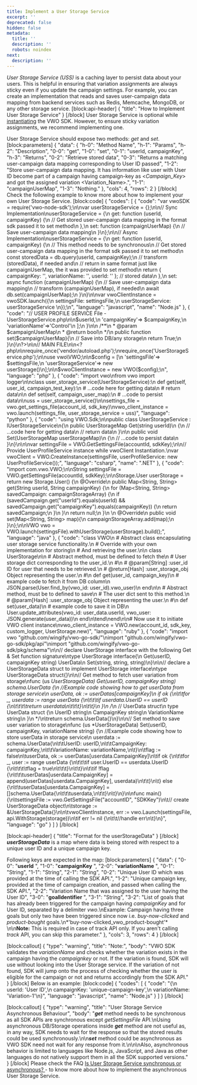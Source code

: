 ```yaml
---
title: Implement a User Storage Service
excerpt: ''
deprecated: false
hidden: false
metadata:
  title: ''
  description: ''
  robots: noindex
next:
  description: ''
---
```

*User Storage Service (USS)* is a caching layer to persist data about your users. This is helpful in ensuring that variation assignments are always sticky even if you update the campaign settings.
For example, you can create an implementation that reads and saves user-campaign data mapping from backend services such as Redis, Memcache, MongoDB, or any other storage service.
[block:api-header]
{
  "title": "How to Implement User Storage Service"
}
[/block]
User Storage Service is optional while [instantiating](https://developers.vwo.com/reference#fullstack-sdk-instantiation) the VWO SDK. However, to ensure sticky variation assignments, we recommend implementing one.

User Storage Service should expose two methods: *get* and *set*.
[block:parameters]
{
  "data": {
    "h-0": "Method Name",
    "h-1": "Params",
    "h-2": "Description",
    "0-0": "get",
    "1-0": "set",
    "0-1": "userId, campaignKey",
    "h-3": "Returns",
    "0-2": "Retrieve stored data",
    "0-3": "Returns a matching user-campaign data mapping corresponding to User ID passed",
    "1-2": "Store user-campaign data mapping. It has information like user with User ID become part of a campaign having campaign-key as <*Campaign_Key*> and got the assigned variation <Variation_Name>.",
    "1-1": "campaignUserMap",
    "1-3": "Nothing."
  },
  "cols": 4,
  "rows": 2
}
[/block]
Check the following example to know more about how to implement your own User Storage Service.
[block:code]
{
  "codes": [
    {
      "code": "var vwoSDK = require('vwo-node-sdk');\n\nvar userStorageService = {};\n\n// Sync Implementation\nuserStorageService = {\n  get: function (userId, campaignKey) {\n    // Get stored user-campaign data mapping in the format sdk passed it to set method\n  },\n  set: function (campaignUserMap) {\n    // Save user-campaign data mapping\n  }\n};\n\n// Async Implementation\nuserStorageService = {\n  get: function (userId, campaignKey) {\n    // This method needs to be synchronous\n    // Get stored user-campaign data mapping in the format sdk passed it to set method\n    const storedData = db.query(userId, campaignKey);\n    // transform (storedData), if needed and\n    // return in same format just like campaignUserMap, the it was provided to set method\n    return { campaignKey: '', variationName: '', userId: ''  }; // stored data\n  },\n  set: async function (campaignUserMap) {\n    // Save user-campaign data mapping\n    // transform (campaignUserMap), if needed\n    await db.set(campaignUserMap);\n  }\n}\n\nvar vwoClientInstance = vwoSDK.launch({\n  settingsFile: settingsFile,\n  userStorageService: userStorageService \n});\n",
      "language": "javascript",
      "name": "Node.js"
    },
    {
      "code": "// USER PROFILE SERVICE File - UserStorageService.php\n\n<?php\n\nrequire_once('vendor/autoload.php');\nuse vwo\\Storage\\UserStorageInterface;\n\nClass UserStorage implements UserStorageInterface{\n  /**\n   * @param $userId\n   * @param $campaignKey\n   * @return array\n   */\n  public function get($userId, $campaignKey){  \n    return [\n      'userId'=>$userId,\n      'campaignKey'=> $campaignKey,\n      'variationName'=>'Control'\n    ];\n  }\n\n  /**\n   * @param $campaignUserMap\n   * @return bool\n   */\n  public function set($campaignUserMap){\n    // Save into DB/any storage\n    return True;\n  }\n}\n?>\n\n// MAIN FILE\n\n<?php\n\nrequire_once('vendor/autoload.php');\nrequire_once('UserStorageService.php');\n\nuse vwo\\VWO;\n\n$config = [\n  'settingsFile'=> $settingsFile,\n  'userStorageService'=> new userStorage()\n];\n\n$vwoClientInstance = new VWO($config);\n",
      "language": "php"
    },
    {
      "code": "import vwo\nfrom vwo import logger\n\nclass user_storage_service(UserStorageService):\n  def get(self, user_id, campaign_test_key):\n    # ...code here for getting data\n    # return data\n\n  def set(self, campaign_user_map):\n    # ...code to persist data\n\nuss = user_storage_service()\n\nsettings_file = vwo.get_settings_file(account_id, sdk_key)\nvwo_client_instance = vwo.launch(settings_file, user_storage_service = uss)",
      "language": "python"
    },
    {
      "code": "using VWO.Sdk;\n\npublic class UserStorageService : IUserStorageService\n{\n    public UserStorageMap Get(string userId)\n    {\n        // ...code here for getting data\n        // return data\n    }\n\n    public void Set(UserStorageMap userStorageMap)\n    {\n        // ...code to persist data\n    }\n}\n\n\nvar settingsFile = VWO.GetSettingsFile(accountId, sdkKey);\n\n//  Provide UserProfileService instance while vwoClient Instantiation.\nvar vwoClient = VWO.CreateInstance(settingsFile, userProfileService: new UserProfileService());",
      "language": "csharp",
      "name": ".NET"
    },
    {
      "code": "import com.vwo.VWO;\n\nString settingsFile = VWO.getSettingsFile(accountId, sdkKey);\n\nStorage.User userStorage = return new Storage.User() {\n     @Override\n     public Map<String, String> get(String userId, String campaignKey) {\n        for (Map<String, String> savedCampaign: campaignStorageArray) {\n            if (savedCampaign.get(\"userId\").equals(userId) && savedCampaign.get(\"campaignKey\").equals(campaignKey)) {\n               return savedCampaign;\n            }\n        }\n        return null;\n     }\n    \n     @Override\n     public void set(Map<String, String> map){\n        campaignStorageArray.add(map);\n     }\n};\n\nVWO vwo = VWO.launch(settingsFile).withUserStorage(userStorage).build();",
      "language": "java"
    },
    {
      "code": "class VWO\n  # Abstract class encapsulating user storage service functionality.\n  # Override with your own implementation for storing\n  # And retrieving the user.\n\n  class UserStorage\n\n    # Abstract method, must be defined to fetch the\n    # User storage dict corresponding to the user_id.\n    #\n    # @param[String]        :user_id            ID for user that needs to be retrieved.\n    # @return[Hash]         :user_storage_obj   Object representing the user.\n    #\n    def get(user_id, campaign_key)\n      # example code to fetch it from DB column\n      JSON.parse(User.find_by(vwo_id: user_id).vwo_user)\n    end\n\n    # Abstract method, must be to defined to save\n    # The user dict sent to this method.\n    # @param[Hash]    :user_storage_obj     Object representing the user.\n    #\n    def set(user_data)\n        # example code to save it in DB\n        User.update_attributes(vwo_id: user_data.userId, vwo_user: JSON.generate(user_data))\n    end\n\tend\nend\n\n# Now use it to initiate VWO client instance\nvwo_client_instance = VWO.new(account_id, sdk_key, custom_logger, UserStorage.new)",
      "language": "ruby"
    },
    {
      "code": "import vwo \"github.com/wingify/vwo-go-sdk/\"\nimport \"github.com/wingify/vwo-go-sdk/pkg/api\"\nimport \"github.com/wingify/vwo-go-sdk/pkg/schema\"\n\n// declare UserStorage interface with the following Get & Set function signature\ntype UserStorage interface{\n    Get(userID, campaignKey string) UserData\n    Set(string, string, string)\n}\n\n// declare a UserStorageData struct to implement UserStorage interface\ntype UserStorageData struct{}\n\n// Get method to fetch user variation from storage\nfunc (us *UserStorageData) Get(userID, campaignKey string) schema.UserData {\n    //Example code showing how to get userData  from storage service\n    userData, ok := userDatas[campaignKey]\n    if ok {\n\t\tfor _, userdata := range userData {\n\t\t\tif userdata.UserID == userID {\n\t\t\t\treturn userdata\n\t\t\t}\n\t\t}\n    }\n    /*\n    // UserData  struct\n    type UserData struct {\n        UserID        string\n        CampaignKey   string\n        VariationName string\n    }\n    */\n\treturn schema.UserData{}\n}\n\n// Set method to save user variation to storage\nfunc (us *UserStorageData) Set(userID, campaignKey, variationName string) {\n    //Example code showing how to store userData in storage service\n    userdata := schema.UserData{\n\t\tUserID:        userID,\n\t\tCampaignKey:   campaignKey,\n\t\tVariationName: variationName,\n\t}\n\tflag := false\n\tuserData, ok := userDatas[userdata.CampaignKey]\n\tif ok {\n\t\tfor _, user := range userData {\n\t\t\tif user.UserID == userdata.UserID {\n\t\t\t\tflag = true\n\t\t\t}\n\t\t}\n\t\tif !flag {\n\t\t\tuserDatas[userdata.CampaignKey] = append(userDatas[userdata.CampaignKey], userdata)\n\t\t}\n\t} else {\n\t\tuserDatas[userdata.CampaignKey] = []schema.UserData{\n\t\t\tuserdata,\n\t\t}\n\t}\n}\n\nfunc main() {\n\tsettingsFile := vwo.GetSettingsFile(\"accountID\", \"SDKKey\")\n\t// create UserStorageData object\n\tstorage := &UserStorageData{}\n\n\tvwoClientInstance, err := vwo.Launch(settingsFile, api.WithStorage(storage))\n\tif err != nil {\n\t\t//handle err\n\t}\n}",
      "language": "go"
    }
  ]
}
[/block]

[block:api-header]
{
  "title": "Format for the userStorageData"
}
[/block]
***userStorageData*** is a map where data is being stored with respect to a unique user ID and a unique campaign key.

Following keys are expected in the map:
[block:parameters]
{
  "data": {
    "0-0": "**userId** ",
    "1-0": "**campaignKey** ",
    "2-0": "**variationName** ",
    "0-1": "String",
    "1-1": "String",
    "2-1": "String",
    "0-2": "Unique User ID which was provided at the time of calling the SDK API.",
    "1-2": "Unique campaign key, provided at the time of campaign creation, and passed when calling the SDK API.",
    "2-2": "Variation Name that was assigned to the user having the User ID",
    "3-0": "**goalIdentifier** ",
    "3-1": "String",
    "3-2": "List of goals that has already been triggered for the campaign having *campaignKey* and for User ID, separated by a delimiter *_vwo_*.\nExample: Campaign having three goals but only two have been triggered since now i.e. *buy-now-clicked* and *product-bought* goals.\n*'buy-now-clicked_vwo_product-bought'* \n\n**Note:** This is required in case of track API only. If you aren't calling *track* API, you can skip this parameter."
  },
  "cols": 3,
  "rows": 4
}
[/block]

[block:callout]
{
  "type": "warning",
  "title": "Note:",
  "body": "VWO SDK validates the *variationName* and checks whether the variation exists in the campaign having the *campaignkey* or not. If the variation is found, SDK will use without looking into the User Storage service. If the variation of not found, SDK will jump onto the process of checking whether the user is eligible for the campaign or not and returns accordingly from the SDK API."
}
[/block]
Below is an example:
[block:code]
{
  "codes": [
    {
      "code": "{\n  userId: 'User ID',\n  campaignKey: 'unique-campaign-key',\n  variationName: 'Variation-1'\n}",
      "language": "javascript",
      "name": "Node.js"
    }
  ]
}
[/block]

[block:callout]
{
  "type": "warning",
  "title": "User Storage Service Asynchronous Behaviour",
  "body": "***get*** method needs to be synchronous as all SDK APIs are synchronous except *getSettingsFile* API.\nUsing asynchronous DB/Storage operations inside ***get*** method are not useful as, in any way, SDK needs to wait for the response so that the stored results could be used synchronously.\n\n***set*** method could be asynchronous as VWO SDK need not wait for any response from it.\n\n\nAlso, asynchronous behavior is limited to languages like Node.js, JavaScript, and Java as other languages do not natively support them in all the SDK supported versions."
}
[/block]
Please check the FAQ [Is User Storage Service synchronous or asynchronous?
](https://developers.vwo.com/reference#fullstack-is-user-storage-service-synchronous-or-asynchronous) - to know more about how to implement the asynchronous User Storage Service.